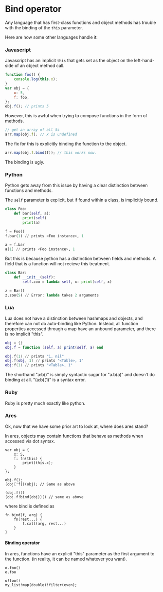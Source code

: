 # Bind operator

Any language that has first-class functions and object methods has trouble
with the binding of the `this` parameter.

Here are how some other languages handle it:

### Javascript

Javascript has an implicit `this` that gets set as the object on the
left-hand-side of an object method call.

```javascript
function foo() {
    console.log(this.x);
}
var obj = {
    x: 5,
    f: foo,
};
obj.f(); // prints 5
```

However, this is awful when trying to compose functions in the form of
methods.

```javascript
// get an array of all 5s
arr.map(obj.f); // x is undefined
```

The fix for this is explicitly binding the function to the object.

```javascript
arr.map(obj.f.bind(f)); // this works now.
```

The binding is ugly.

### Python

Python gets away from this issue by having a clear distinction between functions
and methods.

The `self` parameter is explicit, but if found within a class, is implicitly bound.

```python
class Foo:
    def bar(self, a):
        print(self)
        print(a)

f = Foo()
f.bar(1) // prints <Foo instance>, 1

a = f.bar
a(1) // prints <Foo instance>, 1
```

But this is because python has a distinction between fields and methods.  A field
that is a function will not recieve this treatment.

```python
class Bar:
    def __init__(self):
        self.zoo = lambda self, x: print(self, x)

z = Bar()
z.zoo(5) // Error: lambda takes 2 arguments
```

### Lua

Lua does not have a distinction between hashmaps and objects, and therefore can
not do auto-binding like Python.  Instead, all function properties accessed through
a map have an unbound parameter, and there is no implicit "this".

```lua
obj = {}
obj.f = function (self, a) print(self, a) end

obj.f(1) // prints "1, nil"
obj.f(obj, 1) // prints "<Table>, 1"
obj:f(1) // prints "<Table>, 1"
```

The shorthand "a:b()" is simply syntactic sugar for "a.b(a)" and doesn't do binding
at all.  "(a:b)(1)" is a syntax error.

### Ruby

Ruby is pretty much exactly like python.

### Ares

Ok, now that we have some prior art to look at, where does ares stand?

In ares, objects may contain functions that behave as methods when accessed via dot
syntax.

```ares
var obj = {
    x: 5,
    f: fn(this) {
        print(this.x);
    }
};

obj.f();
(obj['f])(obj); // Same as above

(obj.f)()
(obj.f!bind(obj))() // same as above
```

where bind is defined as
```ares
fn bind(f, arg) {
    fn(rest...) {
        f.call(arg, rest...)
    }
}
```

#### Binding operator

In ares, functions have an explicit "this" parameter as the first argument to the
function. (in reality, it can be named whatever you want).


```ares
o.foo()
o.foo

o!foo()
my_list!map(double)!filter(even);
```

